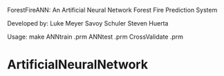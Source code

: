 ForestFireANN: An Artificial Neural Network Forest Fire Prediction System

Developed by:
    Luke Meyer
    Savoy Schuler
    Steven Huerta

Usage:
    make
    ANNtrain <file>.prm
    ANNtest <file>.prm
    CrossValidate <file>.prm


# ArtificialNeuralNetwork
